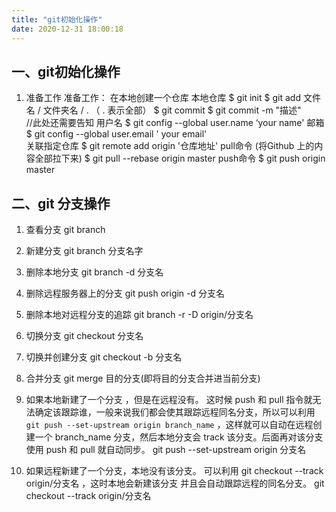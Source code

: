 ```yaml
---
title: "git初始化操作"
date: 2020-12-31 18:00:18
---
```


## 一、git初始化操作
1. 准备工作
 准备工作：
  在本地创建一个仓库
本地仓库
$ git init
$ git add  文件名 / 文件夹名 / .    （ .  表示全部）
$ git commit 
$ git commit -m "描述"  
//此处还需要告知
用户名
$ git config --global user.name ‘your name'
邮箱
$ git config --global user.email ' your email'         
关联指定仓库
$ git remote add origin '仓库地址'
pull命令 (将Github 上的内容全部拉下来)
$ git pull --rebase origin master
push命令
$ git push origin master
## 二、git 分支操作
1.  查看分支 git branch

2. 新建分支 git branch 分支名字

3. 删除本地分支 git branch -d 分支名

4. 删除远程服务器上的分支 git push origin -d 分支名

5. 删除本地对远程分支的追踪 git branch -r -D origin/分支名

6. 切换分支 git checkout 分支名

7. 切换并创建分支 git checkout -b 分支名

8. 合并分支 git merge 目的分支(即将目的分支合并进当前分支)

9. 如果本地新建了一个分支 ，但是在远程没有。
这时候 push 和 pull 指令就无法确定该跟踪谁，一般来说我们都会使其跟踪远程同名分支，所以可以利用` git push --set-upstream origin branch_name` ，这样就可以自动在远程创建一个 branch_name 分支，然后本地分支会 track 该分支。后面再对该分支使用 push 和 pull 就自动同步。
git push --set-upstream origin 分支名

10. 如果远程新建了一个分支，本地没有该分支。
可以利用 git checkout --track origin/分支名 ，这时本地会新建该分支 并且会自动跟踪远程的同名分支。
git checkout --track origin/分支名